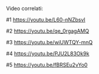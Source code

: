 Video correlati:

#1
https://youtu.be/L60-nNZbsvI

#2
https://youtu.be/qe_0rgagAMQ

#3
https://youtu.be/wiUWTQY-mnQ

#4
https://youtu.be/PJU2L83Ok9k

#5
https://youtu.be/fBRSEu2vYo0
